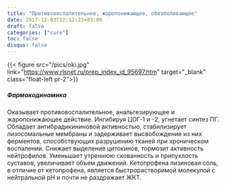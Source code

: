 ```yaml
---
title: "Противовоспалительное, жаропонижающее, обезболивающее"
date: 2017-12-03T12:12:23+03:00
draft: false
categories: ["cure"]
toc: false
disqus: false
---
```


{{< figure src="/pics/oki.jpg" link="https://www.rlsnet.ru/prep_index_id_95697.htm" target="_blank" class="float-left pr-2">}}

##### Фармакодинамика

Оказывает противовоспалительное, анальгезирующее и жаропонижающее действие. Ингибируя ЦОГ-1 и -2, угнетает синтез ПГ. Обладает антибрадикининовой активностью, стабилизирует лизосомальные мембраны и задерживает высвобождение из них ферментов, способствующих разрушению тканей при хроническом воспалении. Снижает выделение цитокинов, тормозит активность нейтрофилов.
Уменьшает утреннюю скованность и припухлость суставов, увеличивает объем движений.
Кетопрофена лизиновая соль, в отличие от кетопрофена, является быстрорастворимой молекулой с нейтральной рН и почти не раздражает ЖКТ.
<!--more-->
